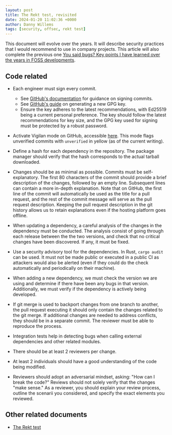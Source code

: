 ```yaml
---
layout: post
title: The Rekt test, revisited
date: 2024-01-20 11:02:36 +0000
author: Danny Willems
tags: [security, offsec, rekt test]
---
```


This document will evolve over the years. It will describe security practices
that I would recommend to use in company projects. This article will also
complete the previous one
[You said bugs? Key points I have learned over the years in FOSS developments](https://dannywillems.github.io/2023/12/08/you-said-bugs.html).

## Code related

- Each engineer must sign every commit.
  - See
    [GitHub's documentation](https://docs.github.com/en/authentication/managing-commit-signature-verification/telling-git-about-your-signing-key)
    for guidance on signing commits.
  - See
    [GitHub's guide](https://docs.github.com/en/authentication/managing-commit-signature-verification/generating-a-new-gpg-key)
    on generating a new GPG key.
  - Ensure the key adheres to the latest recommendations, with Ed25519 being a
    current personal preference. The key should follow the latest
    recommendations for key size, and the GPG key used for signing must be
    protected by a robust password.
- Activate Vigilan mode on GitHub, accessible
  [here](https://github.com/settings/keys). This mode flags unverified commits
  with `unverified` in yellow (as of the current writing).
- Define a hash for each dependency in the repository. The package manager
  should verify that the hash corresponds to the actual tarball downloaded.
- Changes should be as minimal as possible. Commits must be self-explanatory.
  The first 80 characters of the commit should provide a brief description of
  the changes, followed by an empty line. Subsequent lines can contain a more
  in-depth explanation. Note that on GitHub, the first line of the commit will
  automatically be used as the title for a pull request, and the rest of the
  commit message will serve as the pull request description. Keeping the pull
  request description in the git history allows us to retain explanations even
  if the hosting platform goes offline.

- When updating a dependency, a careful analysis of the changes in the
  dependency must be conducted. The analysis consist of going through each
  release between the the two versions, and check that no critical changes have
  been discovered. If any, it must be fixed.
- Use a security advisory tool for the dependencies. In Rust, `cargo audit` can
  be used. It must not be made public or executed in a public CI as attackers
  would also be alerted (even if they could do the check automatically and
  periodically on their machine).
- When adding a new dependency, we must check the version we are using and
  determine if there have been any bugs in that version. Additionally, we must
  verify if the dependency is actively being developed.
- If git merge is used to backport changes from one branch to another, the pull
  request executing it should only contain the changes related to the git merge.
  If additional changes are needed to address conflicts, they should be in a
  separate commit. The reviewer must be able to reproduce the process.
- Integration tests help in detecting bugs when calling external dependencies
  and other related modules.
- There should be at least 2 reviewers per change.
- At least 2 individuals should have a good understanding of the code being
  modified.
- Reviewers should adopt an adversarial mindset, asking: "How can I break the
  code?" Reviews should not solely verify that the changes "make sense." As a
  reviewer, you should explain your review process, outline the scenarii you
  considered, and specify the exact elements you reviewed.

## Other related documents

- [The Rekt test](https://blog.trailofbits.com/2023/08/14/can-you-pass-the-rekt-test/)
